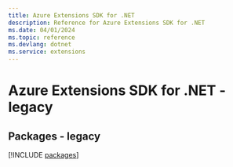 ```yaml
---
title: Azure Extensions SDK for .NET
description: Reference for Azure Extensions SDK for .NET
ms.date: 04/01/2024
ms.topic: reference
ms.devlang: dotnet
ms.service: extensions
---
```

# Azure Extensions SDK for .NET - legacy
## Packages - legacy
[!INCLUDE [packages](extensions-index.md)]